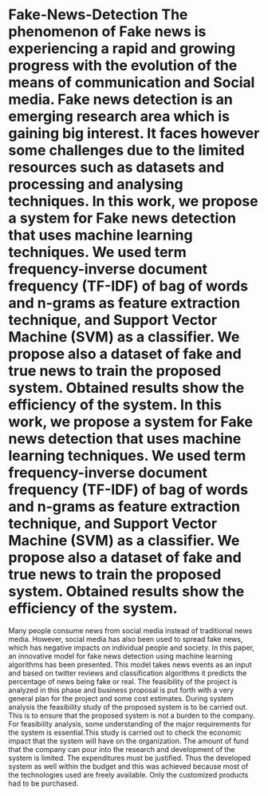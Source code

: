 # Fake-News-Detection The phenomenon of Fake news is experiencing a rapid and growing progress with the evolution of the means of communication and Social media. Fake news detection is an emerging research area which is gaining big interest. It faces however some challenges due to the limited resources such as datasets and processing and analysing techniques. In this work, we propose a system for Fake news detection that uses machine learning techniques. We used term frequency-inverse document frequency (TF-IDF) of bag of words and n-grams as feature extraction technique, and Support Vector Machine (SVM) as a classifier. We propose also a dataset of fake and true news to train the proposed system. Obtained results show the efficiency of the system. In this work, we propose a system for Fake news detection that uses machine learning techniques. We used term frequency-inverse document frequency (TF-IDF) of bag of words and n-grams as feature extraction technique, and Support Vector Machine (SVM) as a classifier. We propose also a dataset of fake and true news to train the proposed system. Obtained results show the efficiency of the system.
Many people consume news from social media instead of traditional news media. However, social media has also been used to spread fake news, which has negative impacts on individual people and society. In this paper, an innovative model for fake news detection using machine learning algorithms has been presented. This model takes news events as an input and based on twitter reviews and classification algorithms it predicts the percentage of news being fake or real. The feasibility of the project is analyzed in this phase and business proposal is put forth with a very general plan for the project and some cost estimates. During system analysis the feasibility study of the proposed system is to be carried out. This is to ensure that the proposed system is not a burden to the company. For feasibility analysis, some understanding of the major requirements for the system is essential.This study is carried out to check the economic impact that the system will have on the organization. The amount of fund that the company can pour into the research and development of the system is limited. The expenditures must be justified. Thus the developed system as well within the budget and this was achieved because most of the technologies used are freely available. Only the customized products had to be purchased.
